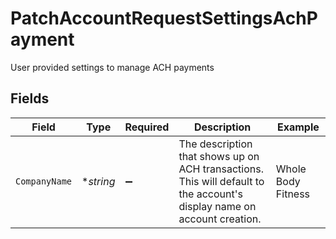# PatchAccountRequestSettingsAchPayment

User provided settings to manage ACH payments


## Fields

| Field                                                                                                                   | Type                                                                                                                    | Required                                                                                                                | Description                                                                                                             | Example                                                                                                                 |
| ----------------------------------------------------------------------------------------------------------------------- | ----------------------------------------------------------------------------------------------------------------------- | ----------------------------------------------------------------------------------------------------------------------- | ----------------------------------------------------------------------------------------------------------------------- | ----------------------------------------------------------------------------------------------------------------------- |
| `CompanyName`                                                                                                           | **string*                                                                                                               | :heavy_minus_sign:                                                                                                      | The description that shows up on ACH transactions. This will default to the account's display name on account creation. | Whole Body Fitness                                                                                                      |